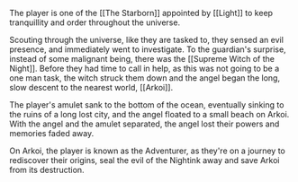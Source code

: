 The player is one of the [[The Starborn]] appointed by [[Light]] to keep tranquillity and order throughout the universe.

Scouting through the universe, like they are tasked to, they sensed an evil presence, and immediately went to investigate. To the guardian's surprise, instead of some malignant being, there was the [[Supreme Witch of the Night]]. Before they had time to call in help, as this was not going to be a one man task, the witch struck them down and the angel began the long, slow descent to the nearest world, [[Arkoi]].

The player's amulet sank to the bottom of the ocean, eventually sinking to the ruins of a long lost city, and the angel floated to a small beach on Arkoi. With the angel and the amulet separated, the angel lost their powers and memories faded away.

On Arkoi, the player is known as the Adventurer, as they're on a journey to rediscover their origins, seal the evil of the Nightink away and save Arkoi from its destruction.

